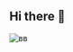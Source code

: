 ## Hi there 👋
![вв](https://64.media.tumblr.com/2410eb47c814041076c22a09c04e5b36/36671016ac88df09-bb/s250x400/6404bb94e9a47b8cf2b7a77b91e36ea3a5bcf688.gifv)

